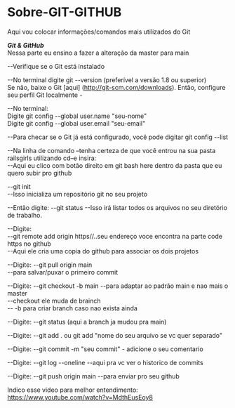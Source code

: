 # Sobre-GIT-GITHUB
Aqui vou colocar informações/comandos mais utilizados do Git

*********Git & GitHub*********<br>
Nessa parte eu ensino a fazer a alteração da master para main<br>

--Verifique se o Git está instalado<br>

--No terminal digite git --version (preferível a versão 1.8 ou superior)<br>
Se não, baixe o Git [aqui] (http://git-scm.com/downloads). Então, configure seu perfil Git localmente - <br>

--No terminal:<br>
Digite git config --global user.name "seu-nome"<br>
Digite git config --global user.email "seu-email"<br>

--Para checar se o Git já está configurado, você pode digitar git config --list<br>

--Na linha de comando –tenha certeza de que você entrou na sua pasta railsgirls utilizando cd–e insira:<br>
--Aqui eu clico com botão direito em git bash here dentro da pasta que eu quero subir pro github<br>

--git init<br>
--Isso inicializa um repositório git no seu projeto<br>

--Então digite:
--git status
--Isso irá listar todos os arquivos no seu diretório de trabalho.

--Digite: <br>
--git remote add origin https//..seu endereço voce encontra na parte code https no github<br>
--Aqui ele cria uma copia do github para associar os dois projetos<br>

--Digite:
--git pull origin main<br>
--para salvar/puxar o primeiro commit<br>

--Digite:
--git checkout -b main
--para adaptar ao padrão main e nao mais o master<br>
--checkout ele muda de brainch<br>
-- -b para criar branch caso nao exista ainda<br>

--Digite:
--git status (aqui a branch ja mudou pra main)<br>

--Digite:
--git add . ou git add "nome do seu arquivo se vc quer separado"<br>

--Digite:
--git commit -m "seu commit"   -  adicione o seu comentario <br>

--Digite:
--git log --oneline
--aqui pra vc ver o historico de commits<br>

--Digite:
--git push origin main
--para enviar pro seu github


Indico esse video para melhor entendimento:
https://www.youtube.com/watch?v=MdthEusEoy8
